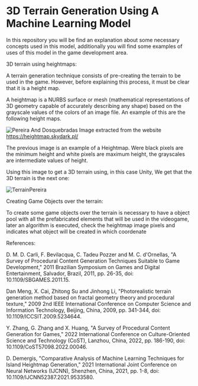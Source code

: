 # 3D Terrain Generation Using A Machine Learning Model

In this repository you will be find an explanation about some necessary concepts used in this model, additionally you will find some examples of uses of this model in the game development area.

3D terrain using heightmaps:

A terrain generation technique consists of pre-creating the terrain to be used in the game. However, before explaining this process, it must be clear that it is a height map.

A heightmap is a NURBS surface or mesh (mathematical representations of 3D geometry capable of accurately describing any shape) based on the grayscale values of the colors of an image file. An example of this are the following height maps.

![Pereira And Dosquebradas](https://user-images.githubusercontent.com/75464976/233254521-d450d24a-0263-4576-9752-ef3ab0f91bf3.png)
Image extracted from the website https://heightmap.skydark.pl/

The previous image is an example of a Heightmap. Were black pixels are the minimum height and white pixels are maximum height, the grayscales are intermediate values of height.

Using this image to get a 3D terrain using, in this case Unity, We get that the 3D terrain is the next one:

![TerrainPereira](https://user-images.githubusercontent.com/75464976/233256668-e543f6f8-dabf-49b8-b2f0-25ec79055cfb.PNG)

Creating Game Objects over the terrain:

To create some game objects over the terrain is necessary to have a object pool with all the prefabricated elements that will be used in the videogame, later an algorithm is executed, check the heightmap image pixels and indicates what object will be created in which coordenate


References:

D. M. D. Carli, F. Bevilacqua, C. Tadeu Pozzer and M. C. d'Ornellas, "A Survey of Procedural Content Generation Techniques Suitable to Game Development," 2011 Brazilian Symposium on Games and Digital Entertainment, Salvador, Brazil, 2011, pp. 26-35, doi: 10.1109/SBGAMES.2011.15.

Dan Meng, X. Cai, Zhitong Su and Jinhong Li, "Photorealistic terrain generation method based on fractal geometry theory and procedural texture," 2009 2nd IEEE International Conference on Computer Science and Information Technology, Beijing, China, 2009, pp. 341-344, doi: 10.1109/ICCSIT.2009.5234644.

Y. Zhang, G. Zhang and X. Huang, "A Survey of Procedural Content Generation for Games," 2022 International Conference on Culture-Oriented Science and Technology (CoST), Lanzhou, China, 2022, pp. 186-190, doi: 10.1109/CoST57098.2022.00046.

D. Demergis, "Comparative Analysis of Machine Learning Techniques for Island Heightmap Generation," 2021 International Joint Conference on Neural Networks (IJCNN), Shenzhen, China, 2021, pp. 1-8, doi: 10.1109/IJCNN52387.2021.9533580.

